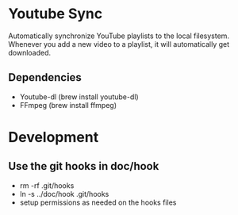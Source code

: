 
# Youtube Sync
Automatically synchronize YouTube playlists to the local filesystem. Whenever you add a new video to a playlist, it 
will automatically get downloaded.

## Dependencies
- Youtube-dl  (brew install youtube-dl)
- FFmpeg  (brew install ffmpeg)

# Development
## Use the git hooks in doc/hook
* rm -rf .git/hooks
* ln -s ../doc/hook .git/hooks
* setup permissions as needed on the hooks files
